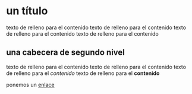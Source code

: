 
# un título

texto de relleno para el contenido
texto de relleno para el contenido
texto de relleno para el contenido
texto de relleno para el contenido

## una cabecera de segundo nivel

texto de relleno para el contenido
texto de relleno para el contenido
texto de relleno para el *contenido*
texto de relleno para el **contenido**

ponemos un [enlace](http://www.google.com)

